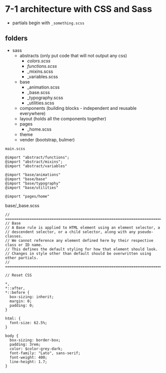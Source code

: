 # 7-1 architecture with CSS and Sass
* partials begin with `_something.scss`

## folders
* sass
    - abstracts (only put code that will not output any css)
        + _colors.scss_
        + _functions.scss_
        + _mixins.scss
        + _variables.scss
    - base
        + _animation.scss
        + _base.scss
        + _typography.scss
        + _utilities.scss
    - components (building blocks - independent and reusable everywhere)
    - layout (holds all the components together)
    - pages
        + _home.scss
    - theme
    - vender (bootstrap, bulmer)


`main.scss`

```
@import "abstract/functions";
@import "abstract/mixins";
@import "abstract/variables"

@import "base/animations"
@import "base/base"
@import "base/typography"
@import "base/utilities"

@import "pages/home"
```

base/_base.scss

```
// ==========================================================================
// Base
// A Base rule is applied to HTML element using an element selector, a
// descendent selector, or a child selector, along with any pseudo-classes.
// We cannot reference any element defined here by their respective class or ID name.
// This defines the default styling for how that element should look.
// Changes in style other than default should be overwritten using other partials.
// ==========================================================================

// Reset CSS

*,
*::after,
*::before {
  box-sizing: inherit;
  margin: 0;
  padding: 0;
}

html: {
  font-size: 62.5%;
}

body {
  box-sizing: border-box;
  padding: 3rem;
  color: $color-grey-dark;
  font-family: "Lato", sans-serif;
  font-weight: 400;
  line-height: 1.7;
}
```

